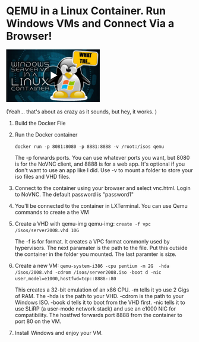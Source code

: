 # QEMU in a Linux Container. Run Windows VMs and Connect Via a Browser!

[<img src="servercontainer.jpg" width="50%">](https://youtu.be/NVqP40Sv2Xc)

(Yeah... that's about as crazy as it sounds, but hey, it works. )

1. Build the Docker File
2. Run the Docker container

	`
	docker run -p 8081:8080 -p 8881:8888 -v /root:/isos qemu
	`

	The -p forwards ports. You can use whatever ports you want, but 8080 is for the NoVNC client, and 8888 is for a web app. It's optional if you don't want to use an app like I did. Use -v to mount a folder to store your iso files and VHD files.

3.  Connect to the container using your browser and select vnc.html. Login to NoVNC. The default password is "password1"
4.  You'll be connected to the container in LXTerminal. You can use Qemu commands to create a the VM
5.  Create a VHD with qemu-img qemu-img: `create -f vpc /isos/server2008.vhd 10G`

	The -f is for format. It creates a VPC format commonly used by hypervisors. The next paramater is the path to the file. Put this outside the container in the folder you mounted. The last paramter is size.
   
6.  Create a new VM: `qemu-system-i386 -cpu pentium -m 2G  -hda /isos/2008.vhd -cdrom /isos/server2008.iso -boot d -nic user,model=e1000,hostfwd=tcp::8888-:80`

	This creates a 32-bit emulation of an x86 CPU. -m tells it yo use 2 Gigs of RAM. The -hda is the path to your VHD. -cdrom is the path to your Windows ISO. -book d tells it to boot from the VHD first. -nic tells it to use SLiRP (a user-mode network stack) and use an e1000 NIC for compatibility. The hostfwd forwards port 8888 from the container to port 80 on the VM.

7. Install Windows and enjoy your VM.
